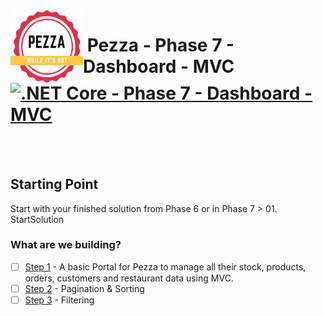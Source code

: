 <img align="left" width="116" height="116" src="../../pezza-logo.png" />

# &nbsp;**Pezza - Phase 7 - Dashboard - MVC** [![.NET Core - Phase 7 - Dashboard - MVC](https://github.com/entelect-incubator/.NET/actions/workflows/dotnet-phase7-dashboard-mvc.yml/badge.svg)](https://github.com/entelect-incubator/.NET/actions/workflows/dotnet-phase7-dashboard-mvc.yml)

<br/><br/>

## **Starting Point**

Start with your finished solution from Phase 6 or in Phase 7 > 01. StartSolution

### **What are we building?**

- [ ] [Step 1](https://github.com/entelect-incubator/.NET/tree/master/Phase%203/02.%20Dashboard/MVC/Step%201) - A basic Portal for Pezza to manage all their stock, products, orders, customers and restaurant data using MVC.
- [ ] [Step 2](https://github.com/entelect-incubator/.NET/tree/master/Phase%203/02.%20Dashboard/MVC/Step%202) - Pagination & Sorting
- [ ] [Step 3](https://github.com/entelect-incubator/.NET/tree/master/Phase%203/02.%20Dashboard/MVC/Step%203) - Filtering
